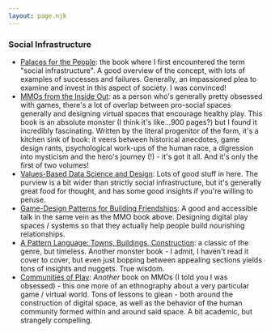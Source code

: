 ```yaml
---
layout: page.njk
---
```


### Social Infrastructure

- [Palaces for the People](https://www.amazon.com/Palaces-People-Infrastructure-Inequality-Polarization-ebook/dp/B078GCD9H3/ref=sr_1_1?crid=1I13BIE3WCGGA&keywords=social+infrastructure&qid=1698346742&sprefix=social+infra%2Caps%2C105&sr=8-1): the book where I first encountered the term "social infrastructure". A good overview of the concept, with lots of examples of successes and failures. Generally, an impassioned plea to examine and invest in this aspect of society. I was convinced!
- [MMOs from the Inside Out](https://www.amazon.com/MMOs-Inside-Out-Massively-multiplayer-Role-playing/dp/1484217233/ref=sr_1_1?crid=2SECROPXSFZNE&keywords=mmos+from+the+inside+out&qid=1698346817&sprefix=mmos+from+t%2Caps%2C113&sr=8-1&ufe=app_do%3Aamzn1.fos.18ed3cb5-28d5-4975-8bc7-93deae8f9840): as a person who's generally pretty obsessed with games, there's a lot of overlap between pro-social spaces generally and designing virtual spaces that encourage healthy play. This book is an absolute monster (I think it's like...900 pages?) but I found it incredibly fascinating. Written by the literal progenitor of the form, it's a kitchen sink of book: it veers between historical anecdotes, game design rants, psychological work-ups of the human race, a digression into mysticism and the hero's journey (!) - it's got it all. And it's only the first of two volumes!
- [Values-Based Data Science and Design](https://vbsd.super.site/): Lots of good stuff in here. The purview is a bit wider than strictly social infrastructure, but it's generally great food for thought, and has some good insights if you're willing to peruse.
- [Game-Design Patterns for Building Friendships](https://www.youtube.com/watch?v=voz6S7ryWC0): A good and accessible talk in the same vein as the MMO book above. Designing digital play spaces / systems so that they actually help people build nourishing relationships.
- [A Pattern Language: Towns, Buildings, Construction](https://www.amazon.com/Pattern-Language-Buildings-Construction-Environmental-ebook/dp/B07J1T8P1W/ref=sr_1_1?crid=GUN6MTHPX3SC&keywords=a+pattern+language&qid=1698348994&sprefix=a+pattern+lan%2Caps%2C136&sr=8-1): a classic of the genre, but timeless. Another monster book - I admit, I haven't read it cover to cover, but even just bopping between appealing sections yields tons of insights and nuggets. True wisdom.
- [Communities of Play](https://www.amazon.com/Communities-Play-Emergent-Cultures-Multiplayer-ebook/dp/B08BSZRLDN/ref=sr_1_1?crid=FF7JKPC4LERI&keywords=communities+of+play&qid=1698349152&sprefix=communities+of+play%2Caps%2C109&sr=8-1): *Another* book on MMOs (I told you I was obsessed) - this one more of an ethnography about a very particular game / virtual world. Tons of lessons to glean - both around the construction of digital space, as well as the behavior of the human community formed within and around said space. A bit academic, but strangely compelling.